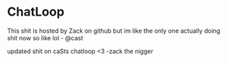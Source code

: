 # ChatLoop
This shit is hosted by Zack on github but im like the only one actually doing shit now so like lol - @cast



updated shit on caSts chatloop <3 -zack the nigger
